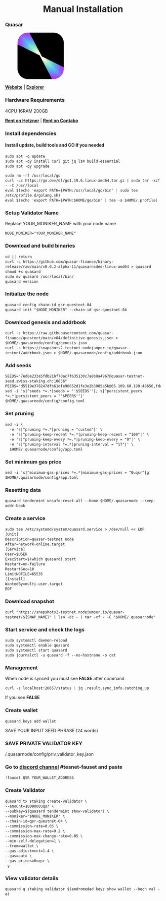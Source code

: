 <div align="center">
  <h1> Manual Installation </h1>
</div>

### Quasar

<figure><img src="https://raw.githubusercontent.com/MirrorReflectionTeam/cosmos_testnet_manuals/main/project_files/quasar.png" width="150" alt=""><figcaption></figcaption></figure>

**[Website](https://www.quasar.fi/)** | **[Explorer](https://quasar.explorers.guru/)**

### Hardware Requirements

4CPU 16RAM 200GB

**[Rent on Hetzner](https://hetzner.cloud/?ref=AwVksaI2T3Nz)** | **[Rent on Contabo](https://contabo.com/en)**

### Install dependencies

#### Install update, build tools and GO if you needed

```
sudo apt -q update
sudo apt -qy install curl git jq lz4 build-essential
sudo apt -qy upgrade
```

```
sudo rm -rf /usr/local/go
curl -Ls https://go.dev/dl/go1.19.6.linux-amd64.tar.gz | sudo tar -xzf - -C /usr/local
eval $(echo 'export PATH=$PATH:/usr/local/go/bin' | sudo tee /etc/profile.d/golang.sh)
eval $(echo 'export PATH=$PATH:$HOME/go/bin' | tee -a $HOME/.profile)
```

### Setup Validator Name

Replace YOUR_MONIKER_NAME with your node name

```
NODE_MONIKER="YOUR_MONIKER_NAME"
```

### Download and build binaries

```
cd || return
curl -L https://github.com/quasar-finance/binary-release/raw/main/v0.0.2-alpha-11/quasarnoded-linux-amd64 > quasard
chmod +x quasard
sudo mv quasard /usr/local/bin/
quasard version
```

### Initialize the node

```
quasard config chain-id qsr-questnet-04
quasard init "$NODE_MONIKER" --chain-id qsr-questnet-04
```

### Download genesis and addrbook

```
curl -s https://raw.githubusercontent.com/quasar-finance/questnet/main/v04/definitive-genesis.json > $HOME/.quasarnode/config/genesis.json
curl -s https://snapshots2-testnet.nodejumper.io/quasar-testnet/addrbook.json > $HOME/.quasarnode/config/addrbook.json
```

### Add seeds

```
SEEDS="7ed8e233e5fdb21bf70ac7f635130c7a8b0a4967@quasar-testnet-seed.swiss-staking.ch:10056"
PEERS="d5519e378247dfb61dfe90652d1fe3e2b3005a5b@65.109.68.190:48656,fdc1babb7ad4d97a911d32b0545220c8ceca57a8@128.199.8.206:53656,11d9e9d25cc78d2a0270a3d5a7e849775b110e64@185.249.225.63:48656,b1197bd0946b3d2d462fcc7548a79e87101d2389@65.108.141.109:38656,5265b02d7a5e43275f3383e6385cdc0506b99e1a@65.109.28.177:28656,3c8afd3c39b7ab28cdb801e45ea4d9249a51e22b@88.99.161.162:20656,18134130ea3156767191d89e9654b0117f54460b@43.156.246.92:26656,881db78e40385d87614cb847c2a19e8ead25b52c@43.159.47.25:26656,966acc999443bae0857604a9fce426b5e09a7409@65.108.105.48:18256,02e9ca11b64c2c6710f9642a79d576d7134ea215@43.159.54.23:26656,45848bc173bddbf7c685938dfada535ee5a1895b@65.109.23.114:18256,b122b1d76f5d676233ebbd0011c2fd7bf5960e53@43.156.10.155:26656,0bc5253d4db2af78fb7c96fa77e5f0734ea10331@43.156.61.70:26656,e339401b40f12aaf9efca323214040f51f3ff4b6@65.109.87.135:18656,d7b332b225b27a0c3338e9bce1e3ef1dd37d0c10@43.156.36.141:26656,dcf78ede935a42361895928d35119ed4789abb9c@65.109.85.225:8090,eea117634dd5e280e94e931ecf5d3f2b462bcd9d@43.156.69.134:26656,ed3bb97860ef0197a00b27127e0aaa9dd7af2817@94.130.177.114:29656,b3299d6ad3ff7452cba7d651d2c678e565fdd281@43.156.72.55:26656,afcfb038b1235a9a41128e73c4ac2bc6838b5f04@129.226.216.213:26656,9e55c6920edce61ea2a7328e437a650e8884f090@209.126.2.83:26656,fafd24c060f625a610d632a314ae916555b3d11a@43.156.98.245:26656,46ab1cfab36eeebc9b073612d69fee1c634b22d4@147.182.244.154:26656,8df102b790607051362abacf34ec671c37d096bf@43.153.203.222:26656,5271226f8a6a0f981720b7f8656cf424db0ce580@129.226.201.224:26656,f79f912153840caf703393d784b94b2e50371c61@43.156.118.199:26656,231b35d147fdd2bc9027106eeef63b448f1f404b@43.156.225.47:26656,01234fe8e5aa29abe6b5d30764f9b50ca5cdeb98@139.180.139.191:26656,c5b0e2e7ac4b16a6bd7619e9335f687028cb1d5e@43.156.137.165:26656,b5fcb5c89e5ec40188be886625acd349df52795a@43.156.137.130:26656,ecaba1301b48b32d8c97bb6a2eef6b9fb27169c0@64.176.45.149:26656,3a5480bfdf27c1b103f0257056b000175e3e1a06@176.124.220.21:26656,e2bfc397cdfd70fd731cb97d568d869b36b97456@43.153.205.74:26656,23b3f4a6d894400664f464613971da60465a4a36@43.156.120.96:26656,b26391f18fe3a4b23f478f04157072907e5df3c5@43.153.205.91:26656,b82edb8acc9f7d486de3b4fcd857d7c588d6956b@43.154.17.254:26656,a23f002bda10cb90fa441a9f2435802b35164441@38.146.3.203:18256,674166550258de01e46207e565598e856aac6f62@43.154.168.128:26656,b35f3493df8c3be232fe75ef7f4d0cb9d0f59668@65.109.70.23:18256,15b2df2c900a0d1a7625ccf9bc15e7c043a9044c@43.154.143.254:26656,bfa59196c109932786885c97ccd7df7dd434d26a@43.156.233.200:26656,7490a9690d82d43f8bcfa257cdf798e8e75a4d46@38.242.130.23:29656,e3b45f7be0b6e109d16458f79a84a434bb85430f@212.118.52.14:29656,4ad7ce03e53f0edb2a1debb2d69ff754a0cbb029@142.132.158.158:23656,7d57a0d05e0a4069cb0e7125a7da9cfd3a397880@108.166.201.96:26656,d21319cfc5fff19810ae8797b4749b50018df365@94.130.36.149:26666,955ee8d360e80a7baecc0ee3ea8afa436a7aee23@43.154.73.226:26656,089763be3736463c507427b37752a0d8d465b8c6@149.102.139.80:29656,c3c648ff7683273d85c0d8e24b823b39587e38e3@178.128.85.30:53656,08f409ee63de194847ea3da6b9c593cdb3f9692d@176.124.220.124:26656"
sed -i 's|^seeds *=.*|seeds = "'$SEEDS'"|; s|^persistent_peers *=.*|persistent_peers = "'$PEERS'"|' $HOME/.quasarnode/config/config.toml
```

### Set pruning

```
sed -i \
  -e 's|^pruning *=.*|pruning = "custom"|' \
  -e 's|^pruning-keep-recent *=.*|pruning-keep-recent = "100"|' \
  -e 's|^pruning-keep-every *=.*|pruning-keep-every = "0"|' \
  -e 's|^pruning-interval *=.*|pruning-interval = "17"|' \
  $HOME/.quasarnode/config/app.toml
```

### Set minimum gas price

```
sed -i 's|^minimum-gas-prices *=.*|minimum-gas-prices = "0uqsr"|g' $HOME/.quasarnode/config/app.toml
```

### Resetting data

```
quasard tendermint unsafe-reset-all --home $HOME/.quasarnode --keep-addr-book
```

### Create a service

```
sudo tee /etc/systemd/system/quasard.service > /dev/null << EOF
[Unit]
Description=quasar-testnet node
After=network-online.target
[Service]
User=$USER
ExecStart=$(which quasard) start
Restart=on-failure
RestartSec=10
LimitNOFILE=65535
[Install]
WantedBy=multi-user.target
EOF
```

### Download snapshot

```
curl "https://snapshots2-testnet.nodejumper.io/quasar-testnet/${SNAP_NAME}" | lz4 -dc - | tar -xf - -C "$HOME/.quasarnode"
```

### Start service and check the logs

```
sudo systemctl daemon-reload
sudo systemctl enable quasard
sudo systemctl start quasard
sudo journalctl -u quasard -f --no-hostname -o cat
```

### Management

When node is synced you must see **FALSE** after command

```
curl -s localhost:26657/status | jq .result.sync_info.catching_up
```

If you see **FALSE**

### Create wallet

```
quasard keys add wallet
```

SAVE YOUR INPUT SEED PHRASE (24 words)

### SAVE PRIVATE VALIDATOR KEY

/.quasarnode/config/priv_validator_key.json

### Go to [discord channel](https://discord.gg/quasarfi) #tesnet-fauset and paste

```
!faucet QSR YOUR_WALLET_ADDRESS
```

### Create Validator

```
quasard tx staking create-validator \
--amount=1000000uqsr \
--pubkey=$(quasard tendermint show-validator) \
--moniker="$NODE_MONIKER" \
--chain-id=qsr-questnet-04 \
--commission-rate=0.05 \
--commission-max-rate=0.2 \
--commission-max-change-rate=0.05 \
--min-self-delegation=1 \
--from=wallet \
--gas-adjustment=1.4 \
--gas=auto \
--gas-prices=0uqsr \
-y
```

### View validator details

```
quasard q staking validator $(andromedad keys show wallet --bech val -a)
```
